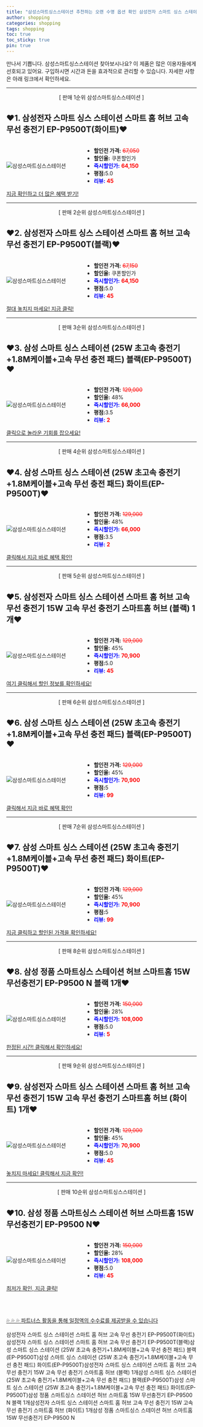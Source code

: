 ```yaml
---
title: "삼성스마트싱스스테이션 추천하는 오랜 수명 옵션 확인 삼성전자 스마트 싱스 스테이션 스마트"
author: shopping
categories: shopping
tags: shopping
toc: true
toc_sticky: true
pin: true
---
```

만나서 기쁩니다. 삼성스마트싱스스테이션 찾아보시나요? 이 제품은 많은 이용자들에게 선호되고 있어요. 구입하시면 시간과 돈을 효과적으로 관리할 수 있습니다. 자세한 사항은 아래 링크에서 확인하세요.

---
<p class="toplist" style="margin: 0 auto; display: block; width: fit-content;">[ 판매 1순위 삼성스마트싱스스테이션 ]</p>

<h2><strong>❤️1. 삼성전자 스마트 싱스 스테이션 스마트 홈 허브 고속 무선 충전기 EP-P9500T(화이트)❤️</strong></h2>

<div style="display: flex; align-items: center;">
    <div style="flex: 0.4;">
        <img src="https://thumbnail9.coupangcdn.com/thumbnails/remote/230x230ex/image/retail/images/2023/02/09/12/2/5c263309-8419-4986-afda-85ace682005f.jpg" alt="삼성스마트싱스스테이션" style="max-width: 100%;">
    </div>
    <div style="flex: 0.6; margin-left: 10px;">
        <ul>
            <li><strong>할인전 가격:</strong> <del style="color: red;">67,050</del></li>
            <li><strong>할인율:</strong> 쿠폰할인가</li>
            <li><span style='color:blue'><strong>즉시할인가:</strong></span> <span style='color:red'><strong>64,150</strong></span></li>
            <li><strong>평점:</strong>5.0</li>
            <li><span style='color:blue'><strong>리뷰:</strong></span> <span style='color:red'><strong>45</strong></span></li>
        </ul>
    </div>
</div>
<div class="center">
    <a href="https://William4Davisa.github.io?lptag=AF9450613&subid=githubio&pageKey=7123926717&traceid=V0-153&itemId=17843863797&vendorItemId=85007407979" class="myButton">
        지금 확인하고 더 많은 혜택 받기!
    </a>
</div>


---
<p class="toplist" style="margin: 0 auto; display: block; width: fit-content;">[ 판매 2순위 삼성스마트싱스스테이션 ]</p>

<h2><strong>❤️2. 삼성전자 스마트 싱스 스테이션 스마트 홈 허브 고속 무선 충전기 EP-P9500T(블랙)❤️</strong></h2>

<div style="display: flex; align-items: center;">
    <div style="flex: 0.4;">
        <img src="https://thumbnail9.coupangcdn.com/thumbnails/remote/230x230ex/image/retail/images/2023/02/09/12/1/8e2f5e82-0165-4541-8908-43970c1f466d.jpg" alt="삼성스마트싱스스테이션" style="max-width: 100%;">
    </div>
    <div style="flex: 0.6; margin-left: 10px;">
        <ul>
            <li><strong>할인전 가격:</strong> <del style="color: red;">67,150</del></li>
            <li><strong>할인율:</strong> 쿠폰할인가</li>
            <li><span style='color:blue'><strong>즉시할인가:</strong></span> <span style='color:red'><strong>64,150</strong></span></li>
            <li><strong>평점:</strong>5.0</li>
            <li><span style='color:blue'><strong>리뷰:</strong></span> <span style='color:red'><strong>45</strong></span></li>
        </ul>
    </div>
</div>
<div class="center">
    <a href="https://William4Davisa.github.io?lptag=AF9450613&subid=githubio&pageKey=7123926717&traceid=V0-153&itemId=17843863800&vendorItemId=85007407996" class="myButton">
        절대 놓치지 마세요! 지금 클릭!
    </a>
</div>


---
<p class="toplist" style="margin: 0 auto; display: block; width: fit-content;">[ 판매 3순위 삼성스마트싱스스테이션 ]</p>

<h2><strong>❤️3. 삼성 스마트 싱스 스테이션 (25W 초고속 충전기+1.8M케이블+고속 무선 충전 패드) 블랙(EP-P9500T)❤️</strong></h2>

<div style="display: flex; align-items: center;">
    <div style="flex: 0.4;">
        <img src="https://thumbnail8.coupangcdn.com/thumbnails/remote/230x230ex/image/vendor_inventory/5b8c/d217042d2761129c97460872b4e8330a1217a1bd7ad3d186ceb6a5afb7c6.jpg" alt="삼성스마트싱스스테이션" style="max-width: 100%;">
    </div>
    <div style="flex: 0.6; margin-left: 10px;">
        <ul>
            <li><strong>할인전 가격:</strong> <del style="color: red;">129,000</del></li>
            <li><strong>할인율:</strong> 48%</li>
            <li><span style='color:blue'><strong>즉시할인가:</strong></span> <span style='color:red'><strong>66,000</strong></span></li>
            <li><strong>평점:</strong>3.5</li>
            <li><span style='color:blue'><strong>리뷰:</strong></span> <span style='color:red'><strong>2</strong></span></li>
        </ul>
    </div>
</div>
<div class="center">
    <a href="https://William4Davisa.github.io?lptag=AF9450613&subid=githubio&pageKey=8144432510&traceid=V0-153&itemId=23152226305&vendorItemId=90185059844" class="myButton">
        클릭으로 놀라운 기회를 잡으세요!
    </a>
</div>


---
<p class="toplist" style="margin: 0 auto; display: block; width: fit-content;">[ 판매 4순위 삼성스마트싱스스테이션 ]</p>

<h2><strong>❤️4. 삼성 스마트 싱스 스테이션 (25W 초고속 충전기+1.8M케이블+고속 무선 충전 패드) 화이트(EP-P9500T)❤️</strong></h2>

<div style="display: flex; align-items: center;">
    <div style="flex: 0.4;">
        <img src="https://thumbnail8.coupangcdn.com/thumbnails/remote/230x230ex/image/vendor_inventory/5b8c/d217042d2761129c97460872b4e8330a1217a1bd7ad3d186ceb6a5afb7c6.jpg" alt="삼성스마트싱스스테이션" style="max-width: 100%;">
    </div>
    <div style="flex: 0.6; margin-left: 10px;">
        <ul>
            <li><strong>할인전 가격:</strong> <del style="color: red;">129,000</del></li>
            <li><strong>할인율:</strong> 48%</li>
            <li><span style='color:blue'><strong>즉시할인가:</strong></span> <span style='color:red'><strong>66,000</strong></span></li>
            <li><strong>평점:</strong>3.5</li>
            <li><span style='color:blue'><strong>리뷰:</strong></span> <span style='color:red'><strong>2</strong></span></li>
        </ul>
    </div>
</div>
<div class="center">
    <a href="https://William4Davisa.github.io?lptag=AF9450613&subid=githubio&pageKey=8144432510&traceid=V0-153&itemId=23152226310&vendorItemId=90185059855" class="myButton">
        클릭해서 지금 바로 혜택 확인!
    </a>
</div>


---
<p class="toplist" style="margin: 0 auto; display: block; width: fit-content;">[ 판매 5순위 삼성스마트싱스스테이션 ]</p>

<h2><strong>❤️5. 삼성전자 스마트 싱스 스테이션 스마트 홈 허브 고속 무선 충전기 15W 고속 무선 충전기 스마트홈 허브 (블랙) 1개❤️</strong></h2>

<div style="display: flex; align-items: center;">
    <div style="flex: 0.4;">
        <img src="https://thumbnail9.coupangcdn.com/thumbnails/remote/230x230ex/image/vendor_inventory/dc1f/9d04fb0b836d8971d4de8b0d36fb45c2e8331f83ed7b4535e1283370bc38.jpg" alt="삼성스마트싱스스테이션" style="max-width: 100%;">
    </div>
    <div style="flex: 0.6; margin-left: 10px;">
        <ul>
            <li><strong>할인전 가격:</strong> <del style="color: red;">129,000</del></li>
            <li><strong>할인율:</strong> 45%</li>
            <li><span style='color:blue'><strong>즉시할인가:</strong></span> <span style='color:red'><strong>70,900</strong></span></li>
            <li><strong>평점:</strong>5.0</li>
            <li><span style='color:blue'><strong>리뷰:</strong></span> <span style='color:red'><strong>45</strong></span></li>
        </ul>
    </div>
</div>
<div class="center">
    <a href="https://William4Davisa.github.io?lptag=AF9450613&subid=githubio&pageKey=7123926717&traceid=V0-153&itemId=23152733152&vendorItemId=90185565514" class="myButton">
        여기 클릭해서 할인 정보를 확인하세요!
    </a>
</div>


---
<p class="toplist" style="margin: 0 auto; display: block; width: fit-content;">[ 판매 6순위 삼성스마트싱스스테이션 ]</p>

<h2><strong>❤️6. 삼성 스마트 싱스 스테이션 (25W 초고속 충전기+1.8M케이블+고속 무선 충전 패드) 블랙(EP-P9500T)❤️</strong></h2>

<div style="display: flex; align-items: center;">
    <div style="flex: 0.4;">
        <img src="https://thumbnail9.coupangcdn.com/thumbnails/remote/230x230ex/image/vendor_inventory/0999/aa7b41447e18ef7012c6b89e4584d4166b4c882e50639121a0bc464adaab.jpg" alt="삼성스마트싱스스테이션" style="max-width: 100%;">
    </div>
    <div style="flex: 0.6; margin-left: 10px;">
        <ul>
            <li><strong>할인전 가격:</strong> <del style="color: red;">129,000</del></li>
            <li><strong>할인율:</strong> 45%</li>
            <li><span style='color:blue'><strong>즉시할인가:</strong></span> <span style='color:red'><strong>70,900</strong></span></li>
            <li><strong>평점:</strong>5</li>
            <li><span style='color:blue'><strong>리뷰:</strong></span> <span style='color:red'><strong>99</strong></span></li>
        </ul>
    </div>
</div>
<div class="center">
    <a href="https://William4Davisa.github.io?lptag=AF9450613&subid=githubio&pageKey=8144776216&traceid=V0-153&itemId=23154594908&vendorItemId=90187418731" class="myButton">
        클릭해서 지금 바로 혜택 확인!
    </a>
</div>


---
<p class="toplist" style="margin: 0 auto; display: block; width: fit-content;">[ 판매 7순위 삼성스마트싱스스테이션 ]</p>

<h2><strong>❤️7. 삼성 스마트 싱스 스테이션 (25W 초고속 충전기+1.8M케이블+고속 무선 충전 패드) 화이트(EP-P9500T)❤️</strong></h2>

<div style="display: flex; align-items: center;">
    <div style="flex: 0.4;">
        <img src="https://thumbnail9.coupangcdn.com/thumbnails/remote/230x230ex/image/vendor_inventory/0999/aa7b41447e18ef7012c6b89e4584d4166b4c882e50639121a0bc464adaab.jpg" alt="삼성스마트싱스스테이션" style="max-width: 100%;">
    </div>
    <div style="flex: 0.6; margin-left: 10px;">
        <ul>
            <li><strong>할인전 가격:</strong> <del style="color: red;">129,000</del></li>
            <li><strong>할인율:</strong> 45%</li>
            <li><span style='color:blue'><strong>즉시할인가:</strong></span> <span style='color:red'><strong>70,900</strong></span></li>
            <li><strong>평점:</strong>5</li>
            <li><span style='color:blue'><strong>리뷰:</strong></span> <span style='color:red'><strong>99</strong></span></li>
        </ul>
    </div>
</div>
<div class="center">
    <a href="https://William4Davisa.github.io?lptag=AF9450613&subid=githubio&pageKey=8144776216&traceid=V0-153&itemId=23154594906&vendorItemId=90187418723" class="myButton">
        지금 클릭하고 할인된 가격을 확인하세요!
    </a>
</div>


---
<p class="toplist" style="margin: 0 auto; display: block; width: fit-content;">[ 판매 8순위 삼성스마트싱스스테이션 ]</p>

<h2><strong>❤️8. 삼성 정품 스마트싱스 스테이션 허브 스마트홈 15W 무선충전기 EP-P9500 N 블랙 1개❤️</strong></h2>

<div style="display: flex; align-items: center;">
    <div style="flex: 0.4;">
        <img src="https://thumbnail6.coupangcdn.com/thumbnails/remote/230x230ex/image/vendor_inventory/b510/00cd8fbc07494641d46740d186c5db102a9f01c9ec0c1f752d825a5003e7.jpg" alt="삼성스마트싱스스테이션" style="max-width: 100%;">
    </div>
    <div style="flex: 0.6; margin-left: 10px;">
        <ul>
            <li><strong>할인전 가격:</strong> <del style="color: red;">150,000</del></li>
            <li><strong>할인율:</strong> 28%</li>
            <li><span style='color:blue'><strong>즉시할인가:</strong></span> <span style='color:red'><strong>108,000</strong></span></li>
            <li><strong>평점:</strong>5.0</li>
            <li><span style='color:blue'><strong>리뷰:</strong></span> <span style='color:red'><strong>5</strong></span></li>
        </ul>
    </div>
</div>
<div class="center">
    <a href="https://William4Davisa.github.io?lptag=AF9450613&subid=githubio&pageKey=7118500209&traceid=V0-153&itemId=17816977682&vendorItemId=84980911486" class="myButton">
        한정된 시간! 클릭해서 확인하세요!
    </a>
</div>


---
<p class="toplist" style="margin: 0 auto; display: block; width: fit-content;">[ 판매 9순위 삼성스마트싱스스테이션 ]</p>

<h2><strong>❤️9. 삼성전자 스마트 싱스 스테이션 스마트 홈 허브 고속 무선 충전기 15W 고속 무선 충전기 스마트홈 허브 (화이트) 1개❤️</strong></h2>

<div style="display: flex; align-items: center;">
    <div style="flex: 0.4;">
        <img src="https://thumbnail9.coupangcdn.com/thumbnails/remote/230x230ex/image/vendor_inventory/dc1f/9d04fb0b836d8971d4de8b0d36fb45c2e8331f83ed7b4535e1283370bc38.jpg" alt="삼성스마트싱스스테이션" style="max-width: 100%;">
    </div>
    <div style="flex: 0.6; margin-left: 10px;">
        <ul>
            <li><strong>할인전 가격:</strong> <del style="color: red;">129,000</del></li>
            <li><strong>할인율:</strong> 45%</li>
            <li><span style='color:blue'><strong>즉시할인가:</strong></span> <span style='color:red'><strong>70,900</strong></span></li>
            <li><strong>평점:</strong>5.0</li>
            <li><span style='color:blue'><strong>리뷰:</strong></span> <span style='color:red'><strong>45</strong></span></li>
        </ul>
    </div>
</div>
<div class="center">
    <a href="https://William4Davisa.github.io?lptag=AF9450613&subid=githubio&pageKey=7123926717&traceid=V0-153&itemId=23152733150&vendorItemId=90185565502" class="myButton">
        놓치지 마세요! 클릭해서 지금 확인!
    </a>
</div>


---
<p class="toplist" style="margin: 0 auto; display: block; width: fit-content;">[ 판매 10순위 삼성스마트싱스스테이션 ]</p>

<h2><strong>❤️10. 삼성 정품 스마트싱스 스테이션 허브 스마트홈 15W 무선충전기 EP-P9500 N❤️</strong></h2>

<div style="display: flex; align-items: center;">
    <div style="flex: 0.4;">
        <img src="https://thumbnail6.coupangcdn.com/thumbnails/remote/230x230ex/image/vendor_inventory/b510/00cd8fbc07494641d46740d186c5db102a9f01c9ec0c1f752d825a5003e7.jpg" alt="삼성스마트싱스스테이션" style="max-width: 100%;">
    </div>
    <div style="flex: 0.6; margin-left: 10px;">
        <ul>
            <li><strong>할인전 가격:</strong> <del style="color: red;">150,000</del></li>
            <li><strong>할인율:</strong> 28%</li>
            <li><span style='color:blue'><strong>즉시할인가:</strong></span> <span style='color:red'><strong>108,000</strong></span></li>
            <li><strong>평점:</strong>5.0</li>
            <li><span style='color:blue'><strong>리뷰:</strong></span> <span style='color:red'><strong>45</strong></span></li>
        </ul>
    </div>
</div>
<div class="center">
    <a href="https://William4Davisa.github.io?lptag=AF9450613&subid=githubio&pageKey=7123926717&traceid=V0-153&itemId=17816977679&vendorItemId=84980911474" class="myButton">
        최저가 확인, 지금 클릭!
    </a>
</div>

<br><br><br>[💦 💦 💦 파트너스 활동을 통해 일정액의 수수료를 제공받을 수 있습니다](https://link.coupang.com/a/bcpT2c)<br><br>삼성전자 스마트 싱스 스테이션 스마트 홈 허브 고속 무선 충전기 EP-P9500T(화이트)삼성전자 스마트 싱스 스테이션 스마트 홈 허브 고속 무선 충전기 EP-P9500T(블랙)삼성 스마트 싱스 스테이션 (25W 초고속 충전기+1.8M케이블+고속 무선 충전 패드) 블랙(EP-P9500T)삼성 스마트 싱스 스테이션 (25W 초고속 충전기+1.8M케이블+고속 무선 충전 패드) 화이트(EP-P9500T)삼성전자 스마트 싱스 스테이션 스마트 홈 허브 고속 무선 충전기 15W 고속 무선 충전기 스마트홈 허브 (블랙) 1개삼성 스마트 싱스 스테이션 (25W 초고속 충전기+1.8M케이블+고속 무선 충전 패드) 블랙(EP-P9500T)삼성 스마트 싱스 스테이션 (25W 초고속 충전기+1.8M케이블+고속 무선 충전 패드) 화이트(EP-P9500T)삼성 정품 스마트싱스 스테이션 허브 스마트홈 15W 무선충전기 EP-P9500 N 블랙 1개삼성전자 스마트 싱스 스테이션 스마트 홈 허브 고속 무선 충전기 15W 고속 무선 충전기 스마트홈 허브 (화이트) 1개삼성 정품 스마트싱스 스테이션 허브 스마트홈 15W 무선충전기 EP-P9500 N